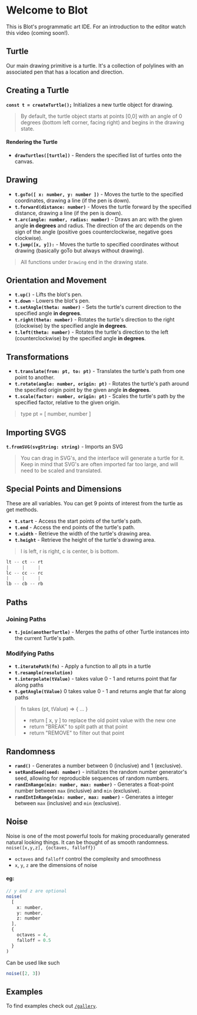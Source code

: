 # Welcome to Blot

This is Blot's programmatic art IDE. For an introduction to the editor watch this video (coming soon!).

## Turtle
Our main drawing primitive is a turtle. It's a collection of polylines with an associated pen that has a location and direction.

## Creating a Turtle
**`const t = createTurtle();`**
Initializes a new turtle object for drawing.
> By default, the turtle object starts at points [0,0] with an angle of 0 degrees (bottom left corner, facing right) and begins in the drawing state.
#### Rendering the Turtle
-   **`drawTurtles([turtle])`** - Renders the specified list of turtles onto the canvas.
## Drawing 
 - **`t.goTo([ x: number, y: number ])`**  - Moves the turtle to the
   specified coordinates, drawing a line (if the pen is down).
 -  **`t.forward(distance: number)`** - Moves the turtle forward by the
   specified distance, drawing a line (if the pen is down).
-  **`t.arc(angle: number, radius: number)`** - Draws an arc with the given
   angle **in degrees** and radius. The direction of the arc depends on
   the sign of the angle (positive goes counterclockwise, negative goes
   clockwise). 
 - **`t.jump([x, y]):`** - Moves the turtle to specified
   coordinates without drawing (basically goTo but always without
   drawing).

> All functions under `Drawing` end in the drawing state. 

## Orientation and Movement
- **`t.up()`** - Lifts the blot's pen.
- **`t.down`** - Lowers the blot's pen. 
- **`t.setAngle(theta: number)`** - Sets the turtle's current direction to the specified angle **in degrees**. 
- **`t.right(theta: number)`** - Rotates the turtle's direction to the right (clockwise) by the specified angle **in degrees**.
- **`t.left(theta: number)`** - Rotates the turtle's direction to the left (counterclockwise) by the specified angle **in degrees**.
 
 ## Transformations

-   **`t.translate(from: pt, to: pt)`** - Translates the turtle's path from one point to another.
-   **`t.rotate(angle: number, origin: pt)`** - Rotates the turtle's path around the specified origin point by the given angle **in degrees**.
-   **`t.scale(factor: number, origin: pt)`** - Scales the turtle's path by the specified factor, relative to the given origin.
> type pt = [ number, number ]

## Importing SVGS
**`t.fromSVG(svgString: string)`** - Imports an SVG
> You can drag in SVG's, and the interface will generate a turtle for it. Keep in mind that SVG's are often imported far too large, and will need to be scaled and translated.

## Special Points and Dimensions
These are all variables. You can get 9 points of interest from the turtle as get methods.
- **`t.start`** - Access the start points of the turtle's path.
- **`t.end`** - Access the end points of the turtle's path.
- **`t.width`** - Retrieve the width of the turtle's drawing area.
- **`t.height`** -  Retrieve the height of the turtle's drawing area.
> l is left, r is right, c is center, b is bottom.
```js 
lt -- ct -- rt
|     |     |
lc -- cc -- rc
|     |     |
lb -- cb -- rb
```

## Paths
### Joining Paths
- **`t.join(anotherTurtle)`** - Merges the paths of other Turtle instances into the current Turtle's path.
### Modifying Paths
- **`t.iteratePath(fn)`** - Apply a function to all pts in a turtle
- **`t.resample(resolution)`** 
- **`t.interpolate(tValue)`** - takes value 0 - 1 and returns point that far along paths
- **`t.getAngle(tValue)`** 0 takes value 0 - 1 and returns angle that far along paths

> fn takes (pt, tValue) => { ... }
> - return [ x, y ] to replace the old point value with the new one
> - return "BREAK" to split path at that point
> - return "REMOVE" to filter out that point

<!-- 
displace
warp
bezierEasing
trim 
merge
getNormal
extrema
copy
orginate
interpolate
-->

## Randomness

- **`rand()`** - Generates a number between 0 (inclusive) and 1 (exclusive).
- **`setRandSeed(seed: number)`** - initializes the random number generator's seed, allowing for reproducible sequences of random numbers.
- **`randInRange(min: number, max: number)`** - Generates a float-point number between `max` (inclusive) and `min` (exclusive).
- **`randIntInRange(min: number, max: number)`** - Generates a integer between `max` (inclusive) and `min` (exclusive).

## Noise
Noise is one of the most powerful tools for making proceduarally generated natural looking things. It can be thought of as smooth randomness.
`noise([x,y,z], {octaves, falloff})`
- `octaves` and `falloff` control the complexity and smoothness 
- `x`, `y`, `z` are the dimensions of noise
#### eg:
```js
// y and z are optional
noise(
  [
    x: number,
    y: number,
    z: number
  ],
  {
    octaves = 4,
    falloff = 0.5
  }
)
```
Can be used like such
```js
noise([2, 3])
```

## Examples

To find examples check out [`/gallery`](/gallery).
